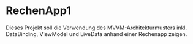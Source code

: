 # RechenApp1

Dieses Projekt soll die Verwendung des MVVM-Architekturmusters inkl. DataBinding, ViewModel und LiveData anhand einer Rechenapp zeigen. 
